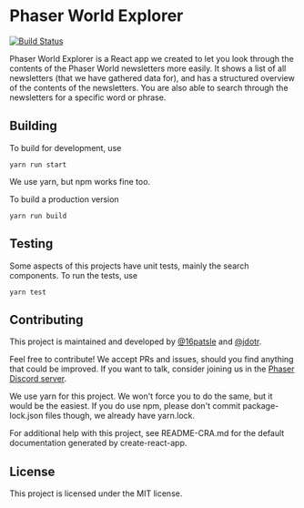 # Phaser World Explorer
[![Build Status](https://travis-ci.org/phaser-discord/phaser-world-explorer.svg?branch=master)](https://travis-ci.org/phaser-discord/phaser-world-explorer)

Phaser World Explorer is a React app we created to let you look through the contents of the Phaser World newsletters more easily. It shows a list of all newsletters (that we have gathered data for), and has a structured overview of the contents of the newsletters. You are also able to search through the newsletters for a specific word or phrase.

## Building
To build for development, use
```
yarn run start
```

We use yarn, but npm works fine too.

To build a production version
```
yarn run build
```

## Testing
Some aspects of this projects have unit tests, mainly the search components. To run the tests, use
```
yarn test
```

## Contributing
This project is maintained and developed by [@16patsle](https://github.com/16patsle) and [@jdotr](https://github.com/jdotrjs).

Feel free to contribute! We accept PRs and issues, should you find anything that could be improved. If you want to talk, consider joining us in the [Phaser Discord server](https://discord.gg/phaser).

We use yarn for this project. We won't force you to do the same, but it would be the easiest. If you do use npm, please don't commit package-lock.json files though, we already have yarn.lock.

For additional help with this project, see README-CRA.md for the default documentation generated by create-react-app.

## License
This project is licensed under the MIT license.
